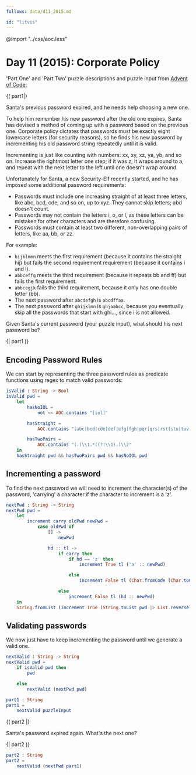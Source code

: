 ```yaml
---
follows: data/d11_2015.md

id: "litvis"
---
```


@import "../css/aoc.less"

# Day 11 (2015): Corporate Policy

'Part One' and 'Part Two' puzzle descriptions and puzzle input from [Advent of Code](https://adventofcode.com/2015/day/11):

{( part1|}

Santa's previous password expired, and he needs help choosing a new one.

To help him remember his new password after the old one expires, Santa has devised a method of coming up with a password based on the previous one.
Corporate policy dictates that passwords must be exactly eight lowercase letters (for security reasons), so he finds his new password by incrementing his old password string repeatedly until it is valid.

Incrementing is just like counting with numbers: xx, xy, xz, ya, yb, and so on.
Increase the rightmost letter one step; if it was z, it wraps around to a, and repeat with the next letter to the left until one doesn't wrap around.

Unfortunately for Santa, a new Security-Elf recently started, and he has imposed some additional password requirements:

- Passwords must include one increasing straight of at least three letters, like abc, bcd, cde, and so on, up to xyz. They cannot skip letters; abd doesn't count.
- Passwords may not contain the letters i, o, or l, as these letters can be mistaken for other characters and are therefore confusing.
- Passwords must contain at least two different, non-overlapping pairs of letters, like aa, bb, or zz.

For example:

- `hijklmmn` meets the first requirement (because it contains the straight hij) but fails the second requirement requirement (because it contains i and l).
- `abbceffg` meets the third requirement (because it repeats bb and ff) but fails the first requirement.
- `abbcegjk` fails the third requirement, because it only has one double letter (bb).
- The next password after `abcdefgh` is `abcdffaa`.
- The next password after `ghijklmn` is `ghjaabcc`, because you eventually skip all the passwords that start with ghi..., since i is not allowed.

Given Santa's current password (your puzzle input), what should his next password be?

{| part1 )}

## Encoding Password Rules

We can start by representing the three password rules as predicate functions using regex to match valid passwords:

```elm {l}
isValid : String -> Bool
isValid pwd =
    let
        hasNoIOL =
            not << AOC.contains "[iol]"

        hasStraight =
            AOC.contains "(abc|bcd|cde|def|efg|fgh|pqr|qrs|rst|stu|tuv|uvw|vwx|wxy|xyz)"

        hasTwoPairs =
            AOC.contains "(.)\\1.*((?!\\1).)\\2"
    in
    hasStraight pwd && hasTwoPairs pwd && hasNoIOL pwd
```

## Incrementing a password

To find the next password we will need to increment the character(s) of the password, 'carrying' a character if the character to increment is a 'z'.

```elm {l}
nextPwd : String -> String
nextPwd pwd =
    let
        increment carry oldPwd newPwd =
            case oldPwd of
                [] ->
                    newPwd

                hd :: tl ->
                    if carry then
                        if hd == 'z' then
                            increment True tl ('a' :: newPwd)

                        else
                            increment False tl (Char.fromCode (Char.toCode hd + 1) :: newPwd)

                    else
                        increment False tl (hd :: newPwd)
    in
    String.fromList (increment True (String.toList pwd |> List.reverse) [])
```

## Validating passwords

We now just have to keep incrementing the password until we generate a valid one.

```elm {l}
nextValid : String -> String
nextValid pwd =
    if isValid pwd then
        pwd

    else
        nextValid (nextPwd pwd)
```

```elm {l r}
part1 : String
part1 =
    nextValid puzzleInput
```

{( part2 |}

Santa's password expired again. What's the next one?

{| part2 )}

```elm {l r}
part2 : String
part2 =
    nextValid (nextPwd part1)
```
